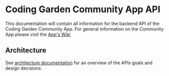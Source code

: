 # Coding Garden Community App API

This documentation will contain all information for the backend API of the
Coding Garden Community App. For general information on the Community App please
visit the [App's Wiki](https://github.com/CodingGardenCommunity/app-wiki)

## Architecture

See [architecture documentation](/docs/architecture/index.md) for an overview of the APIs goals and design
decisions.
